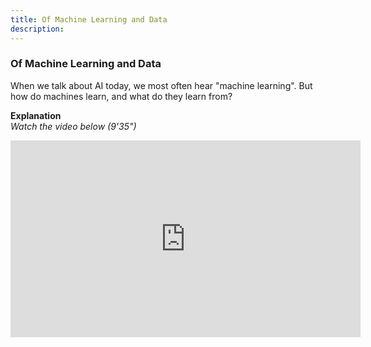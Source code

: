 ```yaml
---
title: Of Machine Learning and Data
description:
---
```

### Of Machine Learning and Data

When we talk about AI today, we most often hear "machine learning". But how do machines learn, and what do they learn from?

**Explanation**  
_Watch the video below (9'35")_

<iframe width="560" height="315" src="https://www.youtube.com/embed/XD6fvv7ldA8" title="YouTube video player" frameborder="0" allow="accelerometer; autoplay; clipboard-write; encrypted-media; gyroscope; picture-in-picture" allowfullscreen></iframe>
